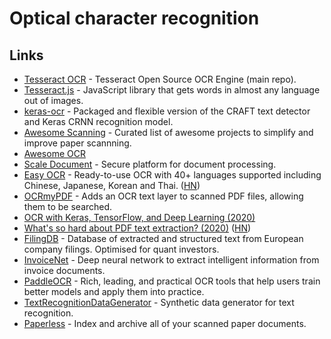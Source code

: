 # Optical character recognition

## Links

* [Tesseract OCR](https://github.com/tesseract-ocr/tesseract) - Tesseract Open Source OCR Engine \(main repo\).
* [Tesseract.js](https://github.com/naptha/tesseract.js) - JavaScript library that gets words in almost any language out of images.
* [keras-ocr](https://github.com/faustomorales/keras-ocr) - Packaged and flexible version of the CRAFT text detector and Keras CRNN recognition model.
* [Awesome Scanning](https://github.com/ad-si/awesome-scanning) - Curated list of awesome projects to simplify and improve paper scannning.
* [Awesome OCR](https://github.com/kba/awesome-ocr)
* [Scale Document](https://scale.com/document) - Secure platform for document processing.
* [Easy OCR](https://github.com/JaidedAI/EasyOCR) - Ready-to-use OCR with 40+ languages supported including Chinese, Japanese, Korean and Thai. \([HN](https://news.ycombinator.com/item?id=23768869)\)
* [OCRmyPDF](https://github.com/jbarlow83/OCRmyPDF) - Adds an OCR text layer to scanned PDF files, allowing them to be searched.
* [OCR with Keras, TensorFlow, and Deep Learning \(2020\)](https://www.pyimagesearch.com/2020/08/17/ocr-with-keras-tensorflow-and-deep-learning/)
* [What's so hard about PDF text extraction? \(2020\)](https://filingdb.com/b/pdf-text-extraction) \([HN](https://news.ycombinator.com/item?id=24460142)\)
* [FilingDB](https://filingdb.com/) - Database of extracted and structured text from European company filings. Optimised for quant investors.
* [InvoiceNet](https://github.com/naiveHobo/InvoiceNet) - Deep neural network to extract intelligent information from invoice documents.
* [PaddleOCR](https://github.com/PaddlePaddle/PaddleOCR) - Rich, leading, and practical OCR tools that help users train better models and apply them into practice.
* [TextRecognitionDataGenerator](https://github.com/Belval/TextRecognitionDataGenerator) - Synthetic data generator for text recognition.
* [Paperless](https://github.com/jonaswinkler/paperless-ng) - Index and archive all of your scanned paper documents.

